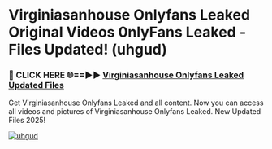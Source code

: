 # Virginiasanhouse Onlyfans Leaked Original Videos 0nlyFans Leaked - Files Updated! (uhgud)

<h3>🔴 CLICK HERE 🌐==►► <a href="https://tinyurl.com/ms9xzufz" rel="nofollow">Virginiasanhouse Onlyfans Leaked Updated Files</a></h3>

Get Virginiasanhouse Onlyfans Leaked and all content. Now you can access all videos and pictures of Virginiasanhouse Onlyfans Leaked. New Updated Files 2025!

[![uhgud](https://i.imgur.com/ppqm5kG.gif)](https://tinyurl.com/ms9xzufz)
